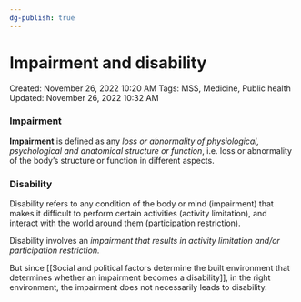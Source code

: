```yaml
---
dg-publish: true
---
```


# Impairment and disability

Created: November 26, 2022 10:20 AM
Tags: MSS, Medicine, Public health
Updated: November 26, 2022 10:32 AM

### Impairment

**Impairment** is defined as any *loss or abnormality of physiological, psychological and anatomical structure or function*, i.e. loss or abnormality of the body’s structure or function in different aspects.

### Disability

Disability refers to any condition of the body or mind (impairment) that makes it difficult to perform certain activities (activity limitation), and interact with the world around them (participation restriction).

Disability involves an *impairment that results in activity limitation and/or participation restriction.* 

But since [[Social and political factors determine the built environment that determines whether an impairment becomes a disability]], in the right environment, the impairment does not necessarily leads to disability.